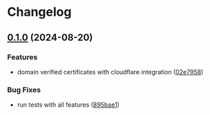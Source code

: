 # Changelog

## [0.1.0](https://github.com/majksa-dev/rust-ssl-manager/compare/v0.0.1...v0.1.0) (2024-08-20)


### Features

* domain verified certificates with cloudflare integration ([02e7958](https://github.com/majksa-dev/rust-ssl-manager/commit/02e7958ccfd1dfa45c586d23dea4325a2a3db6ce))


### Bug Fixes

* run tests with all features ([895bae1](https://github.com/majksa-dev/rust-ssl-manager/commit/895bae1e2d7e120b99d335dddbd7bb636b501250))
